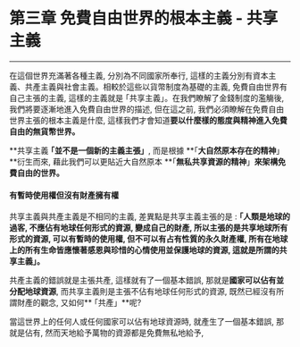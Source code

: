 # 第三章 免費自由世界的根本主義 - 共享主義

---

在這個世界充滿著各種主義, 分別為不同國家所奉行, 這樣的主義分別有資本主義、共產主義與社會主義。相較於這些以貨幣制度為基礎的主義, 免費自由世界有自己主張的主義, 這樣的主義就是 ｢共享主義」。在我們瞭解了金錢制度的濫觴後, 我們將要逐漸地進入免費自由世界的描述, 但在這之前, 我們必須瞭解在免費自由世界主張的根本主義是什麼, 這樣我們才會知道**要以什麼樣的態度與精神進入免費自由的無貨幣世界。**

**共享主義 **｢**並不是一個新的主義主張**」**, 而是根據 **｢**大自然原本存在的精神**」**衍生而來, 藉此我們可以更貼近大自然原本 **｢**無私共享資源的精神**」**來架構免費自由的世界。**

#### 有暫時使用權但沒有財產擁有權

共享主義與共產主義是不相同的主義, 差異點是共享主義主張的是 : **｢人類是地球的過客, 不應佔有地球任何形式的資源, 變成自己的財產, 所以主張的是共享地球所有形式的資源, 可以有暫時的使用權, 但不可以有占有性質的永久財產權, 所有在地球上的所有生命皆應懷著感恩與珍惜的心情使用並保護地球的資源, 這就是所謂的共享主義」。**

共產主義的錯誤就是主張共產, 這樣就有了一個基本錯誤, 那就是**國家可以佔有並分配地球資源**, 而共享主義則是主張不佔有地球任何形式的資源, 既然已經沒有所謂財產的觀念, 又如何** ｢共產」**呢?

當這世界上的任何人或任何國家可以佔有地球資源時, 就產生了一個基本錯誤, 那就是佔有, 然而天地給予萬物的資源都是免費無私地給予,

